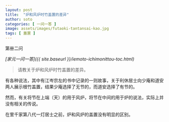```yaml
---
layout: post
title:  "炉和风炉时竹盖置的差异"
author: soto
categories: [ 一问一答 ]
image: assets/images/futaoki-tantansai-kao.jpg
tags: [ 蓋置 ]
---
```


第卌二问

*[家元一问一答]({{ site.baseurl }}/iemoto-ichimonittou-toc.html)*

> 请教关于炉和风炉时竹盖置的差异。

有各种说法，其中有江岑宗左的书中记录的一则故事，关于利休居士向少庵和道安两人展示根竹盖置，结果少庵选择了无节的，而道安选择了有节的。

然而，有关将节在上端（天）的用于风炉，将节在中间的用于炉的说法，实际上并没有相关的传说。

在里千家第八代一灯居士之前，炉和风炉的盖置没有明显的区别。
